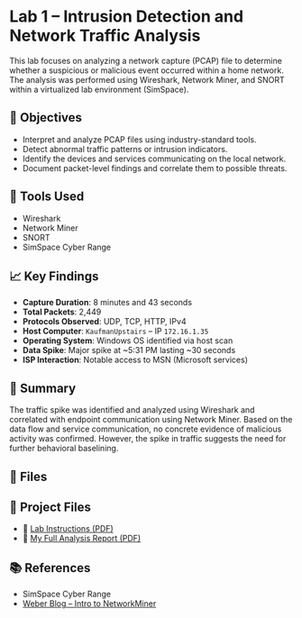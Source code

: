 # Lab 1 – Intrusion Detection and Network Traffic Analysis

This lab focuses on analyzing a network capture (PCAP) file to determine whether a suspicious or malicious event occurred within a home network. The analysis was performed using Wireshark, Network Miner, and SNORT within a virtualized lab environment (SimSpace).

## 🧪 Objectives
- Interpret and analyze PCAP files using industry-standard tools.
- Detect abnormal traffic patterns or intrusion indicators.
- Identify the devices and services communicating on the local network.
- Document packet-level findings and correlate them to possible threats.

## 🔧 Tools Used
- Wireshark
- Network Miner
- SNORT
- SimSpace Cyber Range

## 📈 Key Findings
- **Capture Duration**: 8 minutes and 43 seconds
- **Total Packets**: 2,449
- **Protocols Observed**: UDP, TCP, HTTP, IPv4
- **Host Computer**: `KaufmanUpstairs` – IP `172.16.1.35`
- **Operating System**: Windows OS identified via host scan
- **Data Spike**: Major spike at ~5:31 PM lasting ~30 seconds
- **ISP Interaction**: Notable access to MSN (Microsoft services)

## 🧠 Summary
The traffic spike was identified and analyzed using Wireshark and correlated with endpoint communication using Network Miner. Based on the data flow and service communication, no concrete evidence of malicious activity was confirmed. However, the spike in traffic suggests the need for further behavioral baselining.

## 📎 Files
## 📂 Project Files

- 📄 [Lab Instructions (PDF)](ISCS-3523_Event_Analysis_Lab_1.pdf)
- 📄 [My Full Analysis Report (PDF)](Okuyiga_qvj870_3523_lab01.pdf)


## 📚 References
- SimSpace Cyber Range
- [Weber Blog – Intro to NetworkMiner](https://weberblog.net/intro-to-networkminer/)
